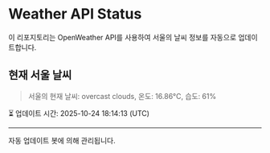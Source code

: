 
# Weather API Status

이 리포지토리는 OpenWeather API를 사용하여 서울의 날씨 정보를 자동으로 업데이트합니다.

## 현재 서울 날씨
> 서울의 현재 날씨: overcast clouds, 온도: 16.86°C, 습도: 61%

⏳ 업데이트 시간: 2025-10-24 18:14:13 (UTC)

---
자동 업데이트 봇에 의해 관리됩니다.

